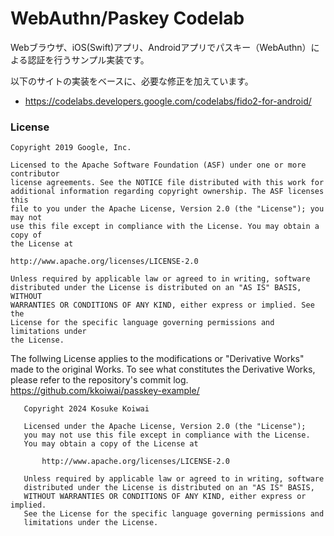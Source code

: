 # WebAuthn/Paskey Codelab

Webブラウザ、iOS(Swift)アプリ、Androidアプリでパスキー（WebAuthn）による認証を行うサンプル実装です。

以下のサイトの実装をベースに、必要な修正を加えています。
- https://codelabs.developers.google.com/codelabs/fido2-for-android/

### License


```
Copyright 2019 Google, Inc.

Licensed to the Apache Software Foundation (ASF) under one or more contributor
license agreements. See the NOTICE file distributed with this work for
additional information regarding copyright ownership. The ASF licenses this
file to you under the Apache License, Version 2.0 (the "License"); you may not
use this file except in compliance with the License. You may obtain a copy of
the License at

http://www.apache.org/licenses/LICENSE-2.0

Unless required by applicable law or agreed to in writing, software
distributed under the License is distributed on an "AS IS" BASIS, WITHOUT
WARRANTIES OR CONDITIONS OF ANY KIND, either express or implied. See the
License for the specific language governing permissions and limitations under
the License.
```


The follwing License applies to the modifications or "Derivative Works" made to the original Works.
To see what constitutes the Derivative Works, please refer to the repository's commit log.
https://github.com/kkoiwai/passkey-example/

```
   Copyright 2024 Kosuke Koiwai

   Licensed under the Apache License, Version 2.0 (the "License");
   you may not use this file except in compliance with the License.
   You may obtain a copy of the License at

       http://www.apache.org/licenses/LICENSE-2.0

   Unless required by applicable law or agreed to in writing, software
   distributed under the License is distributed on an "AS IS" BASIS,
   WITHOUT WARRANTIES OR CONDITIONS OF ANY KIND, either express or implied.
   See the License for the specific language governing permissions and
   limitations under the License.
```
